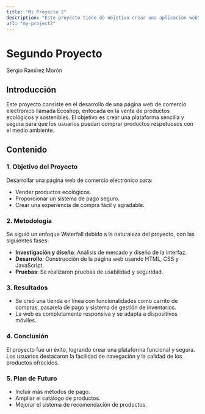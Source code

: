 ```yaml
---
title: "Mi Proyecto 2"
description: "Este proyecto tiene de objetivo crear una aplicacion web"
url: "my-project2"
---
```

# Segundo Proyecto

Sergio Ramírez Morón


## Introducción

Este proyecto consiste en el desarrollo de una página web de comercio electrónico llamada Ecoshop, enfocada en la venta de productos ecológicos y sostenibles. El objetivo es crear una plataforma sencilla y segura para que los usuarios puedan comprar productos respetuosos con el medio ambiente.

## Contenido

### 1. Objetivo del Proyecto

Desarrollar una página web de comercio electrónico para:

- Vender productos ecológicos.
- Proporcionar un sistema de pago seguro.
- Crear una experiencia de compra fácil y agradable.

### 2. Metodología

Se siguió un enfoque Waterfall debido a la naturaleza del proyecto, con las siguientes fases:

- **Investigación y diseño**: Análisis de mercado y diseño de la interfaz.
- **Desarrollo**: Construcción de la página web usando HTML, CSS y JavaScript.
- **Pruebas**: Se realizaron pruebas de usabilidad y seguridad.

### 3. Resultados

- Se creó una tienda en línea con funcionalidades como carrito de compras, pasarela de pago y sistema de gestión de inventarios.
- La web es completamente responsiva y se adapta a dispositivos móviles.

### 4. Conclusión

El proyecto fue un éxito, logrando crear una plataforma funcional y segura. Los usuarios destacaron la facilidad de navegación y la calidad de los productos ofrecidos.

### 5. Plan de Futuro

- Incluir más métodos de pago.
- Ampliar el catálogo de productos.
- Mejorar el sistema de recomendación de productos.
